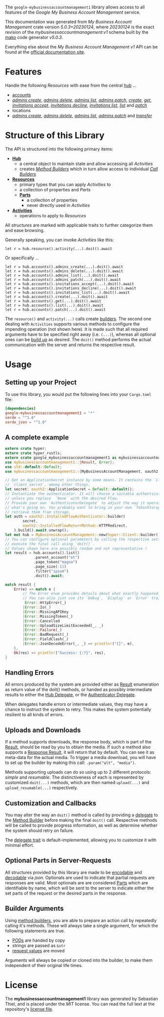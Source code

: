 <!---
DO NOT EDIT !
This file was generated automatically from 'src/generator/templates/api/README.md.mako'
DO NOT EDIT !
-->
The `google-mybusinessaccountmanagement1` library allows access to all features of the *Google My Business Account Management* service.

This documentation was generated from *My Business Account Management* crate version *5.0.3+20230124*, where *20230124* is the exact revision of the *mybusinessaccountmanagement:v1* schema built by the [mako](http://www.makotemplates.org/) code generator *v5.0.3*.

Everything else about the *My Business Account Management* *v1* API can be found at the
[official documentation site](https://developers.google.com/my-business/).
# Features

Handle the following *Resources* with ease from the central [hub](https://docs.rs/google-mybusinessaccountmanagement1/5.0.3+20230124/google_mybusinessaccountmanagement1/MyBusinessAccountManagement) ...

* [accounts](https://docs.rs/google-mybusinessaccountmanagement1/5.0.3+20230124/google_mybusinessaccountmanagement1/api::Account)
 * [*admins create*](https://docs.rs/google-mybusinessaccountmanagement1/5.0.3+20230124/google_mybusinessaccountmanagement1/api::AccountAdminCreateCall), [*admins delete*](https://docs.rs/google-mybusinessaccountmanagement1/5.0.3+20230124/google_mybusinessaccountmanagement1/api::AccountAdminDeleteCall), [*admins list*](https://docs.rs/google-mybusinessaccountmanagement1/5.0.3+20230124/google_mybusinessaccountmanagement1/api::AccountAdminListCall), [*admins patch*](https://docs.rs/google-mybusinessaccountmanagement1/5.0.3+20230124/google_mybusinessaccountmanagement1/api::AccountAdminPatchCall), [*create*](https://docs.rs/google-mybusinessaccountmanagement1/5.0.3+20230124/google_mybusinessaccountmanagement1/api::AccountCreateCall), [*get*](https://docs.rs/google-mybusinessaccountmanagement1/5.0.3+20230124/google_mybusinessaccountmanagement1/api::AccountGetCall), [*invitations accept*](https://docs.rs/google-mybusinessaccountmanagement1/5.0.3+20230124/google_mybusinessaccountmanagement1/api::AccountInvitationAcceptCall), [*invitations decline*](https://docs.rs/google-mybusinessaccountmanagement1/5.0.3+20230124/google_mybusinessaccountmanagement1/api::AccountInvitationDeclineCall), [*invitations list*](https://docs.rs/google-mybusinessaccountmanagement1/5.0.3+20230124/google_mybusinessaccountmanagement1/api::AccountInvitationListCall), [*list*](https://docs.rs/google-mybusinessaccountmanagement1/5.0.3+20230124/google_mybusinessaccountmanagement1/api::AccountListCall) and [*patch*](https://docs.rs/google-mybusinessaccountmanagement1/5.0.3+20230124/google_mybusinessaccountmanagement1/api::AccountPatchCall)
* locations
 * [*admins create*](https://docs.rs/google-mybusinessaccountmanagement1/5.0.3+20230124/google_mybusinessaccountmanagement1/api::LocationAdminCreateCall), [*admins delete*](https://docs.rs/google-mybusinessaccountmanagement1/5.0.3+20230124/google_mybusinessaccountmanagement1/api::LocationAdminDeleteCall), [*admins list*](https://docs.rs/google-mybusinessaccountmanagement1/5.0.3+20230124/google_mybusinessaccountmanagement1/api::LocationAdminListCall), [*admins patch*](https://docs.rs/google-mybusinessaccountmanagement1/5.0.3+20230124/google_mybusinessaccountmanagement1/api::LocationAdminPatchCall) and [*transfer*](https://docs.rs/google-mybusinessaccountmanagement1/5.0.3+20230124/google_mybusinessaccountmanagement1/api::LocationTransferCall)




# Structure of this Library

The API is structured into the following primary items:

* **[Hub](https://docs.rs/google-mybusinessaccountmanagement1/5.0.3+20230124/google_mybusinessaccountmanagement1/MyBusinessAccountManagement)**
    * a central object to maintain state and allow accessing all *Activities*
    * creates [*Method Builders*](https://docs.rs/google-mybusinessaccountmanagement1/5.0.3+20230124/google_mybusinessaccountmanagement1/client::MethodsBuilder) which in turn
      allow access to individual [*Call Builders*](https://docs.rs/google-mybusinessaccountmanagement1/5.0.3+20230124/google_mybusinessaccountmanagement1/client::CallBuilder)
* **[Resources](https://docs.rs/google-mybusinessaccountmanagement1/5.0.3+20230124/google_mybusinessaccountmanagement1/client::Resource)**
    * primary types that you can apply *Activities* to
    * a collection of properties and *Parts*
    * **[Parts](https://docs.rs/google-mybusinessaccountmanagement1/5.0.3+20230124/google_mybusinessaccountmanagement1/client::Part)**
        * a collection of properties
        * never directly used in *Activities*
* **[Activities](https://docs.rs/google-mybusinessaccountmanagement1/5.0.3+20230124/google_mybusinessaccountmanagement1/client::CallBuilder)**
    * operations to apply to *Resources*

All *structures* are marked with applicable traits to further categorize them and ease browsing.

Generally speaking, you can invoke *Activities* like this:

```Rust,ignore
let r = hub.resource().activity(...).doit().await
```

Or specifically ...

```ignore
let r = hub.accounts().admins_create(...).doit().await
let r = hub.accounts().admins_delete(...).doit().await
let r = hub.accounts().admins_list(...).doit().await
let r = hub.accounts().admins_patch(...).doit().await
let r = hub.accounts().invitations_accept(...).doit().await
let r = hub.accounts().invitations_decline(...).doit().await
let r = hub.accounts().invitations_list(...).doit().await
let r = hub.accounts().create(...).doit().await
let r = hub.accounts().get(...).doit().await
let r = hub.accounts().list(...).doit().await
let r = hub.accounts().patch(...).doit().await
```

The `resource()` and `activity(...)` calls create [builders][builder-pattern]. The second one dealing with `Activities`
supports various methods to configure the impending operation (not shown here). It is made such that all required arguments have to be
specified right away (i.e. `(...)`), whereas all optional ones can be [build up][builder-pattern] as desired.
The `doit()` method performs the actual communication with the server and returns the respective result.

# Usage

## Setting up your Project

To use this library, you would put the following lines into your `Cargo.toml` file:

```toml
[dependencies]
google-mybusinessaccountmanagement1 = "*"
serde = "^1.0"
serde_json = "^1.0"
```

## A complete example

```Rust
extern crate hyper;
extern crate hyper_rustls;
extern crate google_mybusinessaccountmanagement1 as mybusinessaccountmanagement1;
use mybusinessaccountmanagement1::{Result, Error};
use std::default::Default;
use mybusinessaccountmanagement1::{MyBusinessAccountManagement, oauth2, hyper, hyper_rustls, chrono, FieldMask};

// Get an ApplicationSecret instance by some means. It contains the `client_id` and
// `client_secret`, among other things.
let secret: oauth2::ApplicationSecret = Default::default();
// Instantiate the authenticator. It will choose a suitable authentication flow for you,
// unless you replace  `None` with the desired Flow.
// Provide your own `AuthenticatorDelegate` to adjust the way it operates and get feedback about
// what's going on. You probably want to bring in your own `TokenStorage` to persist tokens and
// retrieve them from storage.
let auth = oauth2::InstalledFlowAuthenticator::builder(
        secret,
        oauth2::InstalledFlowReturnMethod::HTTPRedirect,
    ).build().await.unwrap();
let mut hub = MyBusinessAccountManagement::new(hyper::Client::builder().build(hyper_rustls::HttpsConnectorBuilder::new().with_native_roots().https_or_http().enable_http1().build()), auth);
// You can configure optional parameters by calling the respective setters at will, and
// execute the final call using `doit()`.
// Values shown here are possibly random and not representative !
let result = hub.accounts().list()
             .parent_account("et")
             .page_token("magna")
             .page_size(-11)
             .filter("ipsum")
             .doit().await;

match result {
    Err(e) => match e {
        // The Error enum provides details about what exactly happened.
        // You can also just use its `Debug`, `Display` or `Error` traits
         Error::HttpError(_)
        |Error::Io(_)
        |Error::MissingAPIKey
        |Error::MissingToken(_)
        |Error::Cancelled
        |Error::UploadSizeLimitExceeded(_, _)
        |Error::Failure(_)
        |Error::BadRequest(_)
        |Error::FieldClash(_)
        |Error::JsonDecodeError(_, _) => println!("{}", e),
    },
    Ok(res) => println!("Success: {:?}", res),
}

```
## Handling Errors

All errors produced by the system are provided either as [Result](https://docs.rs/google-mybusinessaccountmanagement1/5.0.3+20230124/google_mybusinessaccountmanagement1/client::Result) enumeration as return value of
the doit() methods, or handed as possibly intermediate results to either the
[Hub Delegate](https://docs.rs/google-mybusinessaccountmanagement1/5.0.3+20230124/google_mybusinessaccountmanagement1/client::Delegate), or the [Authenticator Delegate](https://docs.rs/yup-oauth2/*/yup_oauth2/trait.AuthenticatorDelegate.html).

When delegates handle errors or intermediate values, they may have a chance to instruct the system to retry. This
makes the system potentially resilient to all kinds of errors.

## Uploads and Downloads
If a method supports downloads, the response body, which is part of the [Result](https://docs.rs/google-mybusinessaccountmanagement1/5.0.3+20230124/google_mybusinessaccountmanagement1/client::Result), should be
read by you to obtain the media.
If such a method also supports a [Response Result](https://docs.rs/google-mybusinessaccountmanagement1/5.0.3+20230124/google_mybusinessaccountmanagement1/client::ResponseResult), it will return that by default.
You can see it as meta-data for the actual media. To trigger a media download, you will have to set up the builder by making
this call: `.param("alt", "media")`.

Methods supporting uploads can do so using up to 2 different protocols:
*simple* and *resumable*. The distinctiveness of each is represented by customized
`doit(...)` methods, which are then named `upload(...)` and `upload_resumable(...)` respectively.

## Customization and Callbacks

You may alter the way an `doit()` method is called by providing a [delegate](https://docs.rs/google-mybusinessaccountmanagement1/5.0.3+20230124/google_mybusinessaccountmanagement1/client::Delegate) to the
[Method Builder](https://docs.rs/google-mybusinessaccountmanagement1/5.0.3+20230124/google_mybusinessaccountmanagement1/client::CallBuilder) before making the final `doit()` call.
Respective methods will be called to provide progress information, as well as determine whether the system should
retry on failure.

The [delegate trait](https://docs.rs/google-mybusinessaccountmanagement1/5.0.3+20230124/google_mybusinessaccountmanagement1/client::Delegate) is default-implemented, allowing you to customize it with minimal effort.

## Optional Parts in Server-Requests

All structures provided by this library are made to be [encodable](https://docs.rs/google-mybusinessaccountmanagement1/5.0.3+20230124/google_mybusinessaccountmanagement1/client::RequestValue) and
[decodable](https://docs.rs/google-mybusinessaccountmanagement1/5.0.3+20230124/google_mybusinessaccountmanagement1/client::ResponseResult) via *json*. Optionals are used to indicate that partial requests are responses
are valid.
Most optionals are are considered [Parts](https://docs.rs/google-mybusinessaccountmanagement1/5.0.3+20230124/google_mybusinessaccountmanagement1/client::Part) which are identifiable by name, which will be sent to
the server to indicate either the set parts of the request or the desired parts in the response.

## Builder Arguments

Using [method builders](https://docs.rs/google-mybusinessaccountmanagement1/5.0.3+20230124/google_mybusinessaccountmanagement1/client::CallBuilder), you are able to prepare an action call by repeatedly calling it's methods.
These will always take a single argument, for which the following statements are true.

* [PODs][wiki-pod] are handed by copy
* strings are passed as `&str`
* [request values](https://docs.rs/google-mybusinessaccountmanagement1/5.0.3+20230124/google_mybusinessaccountmanagement1/client::RequestValue) are moved

Arguments will always be copied or cloned into the builder, to make them independent of their original life times.

[wiki-pod]: http://en.wikipedia.org/wiki/Plain_old_data_structure
[builder-pattern]: http://en.wikipedia.org/wiki/Builder_pattern
[google-go-api]: https://github.com/google/google-api-go-client

# License
The **mybusinessaccountmanagement1** library was generated by Sebastian Thiel, and is placed
under the *MIT* license.
You can read the full text at the repository's [license file][repo-license].

[repo-license]: https://github.com/Byron/google-apis-rsblob/main/LICENSE.md

